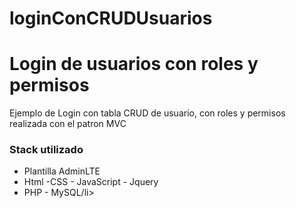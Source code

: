 # loginConCRUDUsuarios


<h1>Login de usuarios con roles y permisos</h1>

<p>Ejemplo de Login con tabla CRUD de usuario, con roles y permisos realizada con el patron MVC</p>


<h3>Stack utilizado</h3>
<ul>
  <li>Plantilla AdminLTE</li>
  <li>Html -CSS - JavaScript - Jquery</li>
  <li>PHP - MySQL/li>  
</ul>

